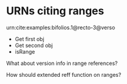 # URNs citing ranges #


urn:cite:examples:bifolios.1@recto-3@verso

- Get first obj
- Get second obj
- isRange

What about version info in range references?

How should extended reff function on ranges?
